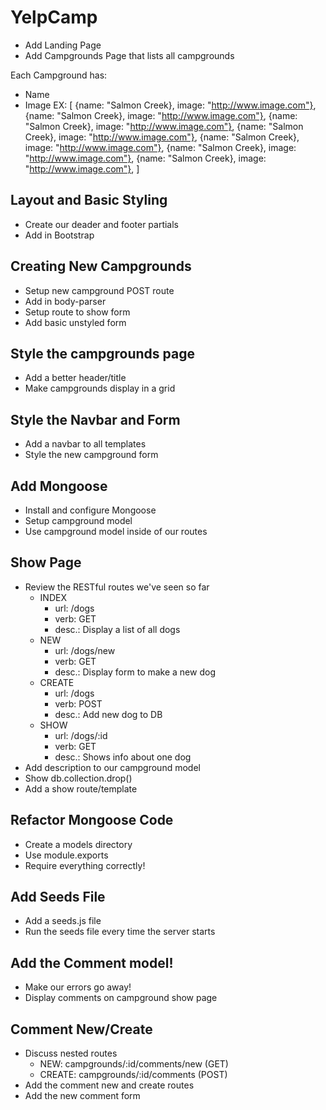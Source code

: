 # YelpCamp

* Add Landing Page
* Add Campgrounds Page that lists all campgrounds

Each Campground has:
* Name
* Image
    EX:
        [
            {name: "Salmon Creek}, image: "http://www.image.com"},
            {name: "Salmon Creek}, image: "http://www.image.com"},
            {name: "Salmon Creek}, image: "http://www.image.com"},
            {name: "Salmon Creek}, image: "http://www.image.com"},
            {name: "Salmon Creek}, image: "http://www.image.com"},
            {name: "Salmon Creek}, image: "http://www.image.com"},
            {name: "Salmon Creek}, image: "http://www.image.com"},
        ]

## Layout and Basic Styling
* Create our deader and footer partials
* Add in Bootstrap

## Creating New Campgrounds
* Setup new campground POST route
* Add in body-parser
* Setup route to show form
* Add basic unstyled form

## Style the campgrounds page
* Add a better header/title
* Make campgrounds display in a grid

## Style the Navbar and Form
* Add a navbar to all templates
* Style the new campground form

## Add Mongoose
* Install and configure Mongoose
* Setup campground model
* Use campground model inside of our routes

## Show Page
* Review the RESTful routes we've seen so far
    - INDEX
        - url: /dogs
        - verb: GET
        - desc.: Display a list of all dogs
    - NEW
        - url: /dogs/new
        - verb: GET
        - desc.: Display form to make a new dog
    - CREATE
        - url: /dogs
        - verb: POST
        - desc.: Add new dog to DB
    - SHOW
        - url: /dogs/:id
        - verb: GET
        - desc.: Shows info about one dog
* Add description to our campground model
* Show db.collection.drop()
* Add a show route/template

## Refactor Mongoose Code
- Create a models directory
- Use module.exports
- Require everything correctly!

## Add Seeds File
- Add a seeds.js file
- Run the seeds file every time the server starts

## Add the Comment model!
- Make our errors go away!
- Display comments on campground show page

## Comment New/Create
- Discuss nested routes
    - NEW: campgrounds/:id/comments/new (GET)
    - CREATE: campgrounds/:id/comments (POST)
- Add the comment new and create routes
- Add the new comment form